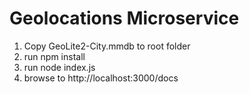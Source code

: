 # Geolocations Microservice

1. Copy GeoLite2-City.mmdb to root folder
2. run npm install
3. run node index.js
4. browse to http://localhost:3000/docs
